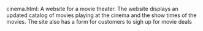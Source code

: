 cinema.html: A website for a movie theater. The website displays an updated catalog of movies playing at the cinema and the show times of the movies.
The site also has a form for customers to sigh up for movie deals
